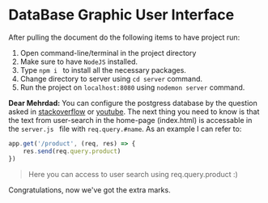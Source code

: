 # DataBase Graphic User Interface

After pulling the document do the following items to have project run:

   1. Open command-line/terminal in the project directory
   2. Make sure to have `NodeJS` installed.
   3. Type `npm i ` to install all the necessary packages.
   4. Change directory to server using `cd server` command.
   5. Run the project on `localhost:8080` using `nodemon server` command.

**Dear Mehrdad:** You can configure the postgress database by the question asked in [stackoverflow](https://stackoverflow.com/questions/9205496/how-to-make-connection-to-postgres-via-node-js) or [youtube](https://www.google.com/search?q=pg+config+nodejs&source=lnms&tbm=vid&sa=X&ved=0ahUKEwjq_9a52YvgAhUFd98KHbtzDpgQ_AUIDygC). The next thing you need to know is that the text from user-search in the home-page (index.html) is accessable in the `server.js ` file with `req.query.#name`. As an example I can refer to:

```javascript
app.get('/product', (req, res) => {
    res.send(req.query.product)
})
```

> Here you can access to user search using req.query.product :)


Congratulations, now we've got the extra marks.
